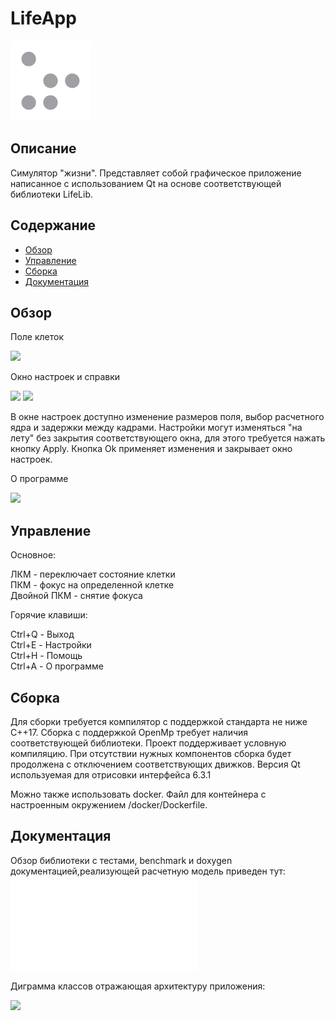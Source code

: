 # LifeApp

![Logo](/doc/Logo.png)

## Описание

Cимулятор "жизни". Представляет собой графическое приложение написанное с использованием Qt
на основе соответствующей библиотеки LifeLib.

## Содержание

* [Обзор](#обзор)
* [Управление](#управление)
* [Сборка](#сборка)
* [Документация](#документация)

## Обзор

Поле клеток


<img src="CellField.png" width="600">

Окно настроек и справки

<img src="Help.png" height="250">
<img src="Settings.png" height="260">

В окне настроек доступно изменение размеров поля, выбор расчетного ядра и задержки между кадрами.
Настройки могут изменяться "на лету" без закрытия соответствующего окна, для этого требуется нажать кнопку Apply.
Кнопка Ok применяет изменения и закрывает окно настроек.

О программе

<img src="About.png" height="260">

## Управление

Основное:

ЛКМ - переключает состояние клетки  
ПКМ - фокус на определенной клетке  
Двойной ПКМ - снятие фокуса  

Горячие клавиши:

Сtrl+Q - Выход  
Сtrl+E - Настройки  
Ctrl+H - Помощь  
Ctrl+A - О программе  

## Сборка

Для сборки требуется компилятор с поддержкой стандарта не ниже C++17. Сборка с поддержкой OpenMp требует наличия соответствующей
библиотеки. Проект поддерживает условную компиляцию. При отсутствии нужных компонентов сборка будет продолжена с отключением
соответствующих движков. Версия Qt используемая для отрисовки интерфейса 6.3.1

Можно также использовать docker. Файл для контейнера с настроенным окружением /docker/Dockerfile.

## Документация

Обзор библиотеки c тестами, benchmark и doxygen документацией,реализующей расчетную
модель приведен тут: ![LifeLib](../lib/LifeLib/README.md)

Диграмма классов отражающая архитектуру приложения:

<img src="ClassDiagram.png" height="450">
